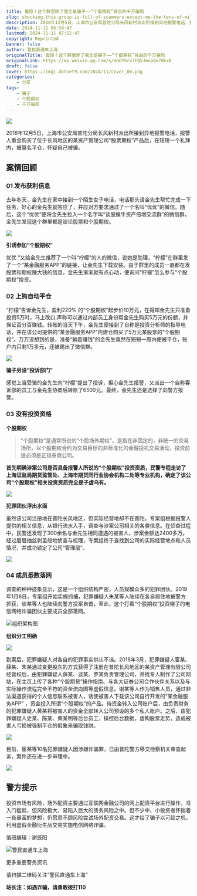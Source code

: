 ```yaml
---
title: 震惊！这个群里除了我全是骗子——“个股期权”背后的千万骗局
slug: shocking-this-group-is-full-of-scammers-except-me-the-tens-of-millions-scam-behind-individual-stock-options
description: 2018年12月5日，上海市公安局普陀分局长风新村派出所接到异地报警电话，报警人重金购买了位于长风地区的某资产管理公司“股票期权”产品后，在短短一个礼拜内，被莫名平仓，怀疑自己被骗。
date: 2024-11-11 06:59:47
lastmod: 2024-11-11 07:12:47
copyright: Reprinted
banner: false
author: 警民直通车上海
originalTitle: 震惊！这个群里除了我全是骗子——“个股期权”背后的千万骗局
originalLink: https://mp.weixin.qq.com/s/mGOYhrvlFQ5JmopQo70kxA
draft: false
cover: https://img1.dotnet9.com/2024/11/cover_06.png
categories: 
    - 分享
tags: 
    - 骗子
    - 个股期权
    - 千万骗局
---
```


![](https://img1.dotnet9.com/2024/11/cover_06.png)

2018年12月5日，上海市公安局普陀分局长风新村派出所接到异地报警电话，报警人重金购买了位于长风地区的某资产管理公司“股票期权”产品后，在短短一个礼拜内，被莫名平仓，怀疑自己被骗。

## 案情回顾

### 01 发布获利信息

去年冬天，金先生在家中接到一个陌生女子电话，电话那头请金先生帮忙完成一下任务，好心的金先生就答应了，并应对方要求通过了一个名叫“优优”的微信。随后，这个“优优”便将金先生拉入一个名字叫“谈股擒牛资产倍增交流群”的微信群，金先生发现这个群里都是谈论股票和个股期权。

![](https://img1.dotnet9.com/2024/11/0601.png)

**引诱参加“个股期权”**

优优 ”又给金先生推荐了一个叫“柠檬”的人的微信，说她是助理，“柠檬”在群里发了一个“某金融服务APP”的链接，让金先生下载安装。由于群里的成员一直都在发股票和期权赚大钱的信息，金先生渐渐就有点心动，便询问“柠檬”怎么参与“个股期权”投资。

### 02 上钩自动平仓

“柠檬”告诉金先生，盈利220% 的“个股期权”起步价10万元，在得知金先生只准备投资5万时，马上改口,声称可以通过内部员工身份帮金先生购买5万元的份额，并保证百分百赚钱。转账的当天下午，金先生便接到了自称是投资分析师的指导电话，并在该公司提供的“某金融服务APP”内建仓购买了5万元某股票的“个股期权”。万万没想到的是，准备“躺着赚钱”的金先生竟然在短短一周内便被平仓，账户内只剩1万多元，还被踢出了微信群。

![](https://img1.dotnet9.com/2024/11/0602.png)

**骗子另设“投诉部门”**

感觉上当受骗的金先生向“柠檬”提出了投诉，担心金先生报警，又派出一个自称客诉部的员工与金先生协商后转账了6500元。最终，金先生还是选择了向警方报警。

### 03 没有投资资格

**个股期权**

> “个股期权”是通常所说的“个股场外期权”，是指在非固定的，非统一的交易场所，以个股期权合约为交易目标的非标准化的金融投机交易活动，投资前提必须是正规券商公司。

**首先明确涉案公司是否具备报警人所说的“个股期权”投资资质，民警专程走访了上海证监局期货监管处、上海市期货同行业协会机构二处等专业机构，确定了该公司“个股期权”相关投资资质完全是子虚乌有。**

![](https://img1.dotnet9.com/2024/11/0603.png)

**犯罪团伙浮出水面**

虽然该公司注册地在普陀长风地区，但实际经营地却不在普陀。专案组根据报警人提供的相关信息，从银行流水入手，调查与涉案公司相关的各类信息。在侦查过程中，民警还发现了300余名与金先生相同遭遇的被害人，涉案金额达2400多万。经过层层抽丝剥茧般地侦查与梳理，专案组终于查找到公司的实际经营地点和人员情况，并成功锁定了公司“管理层”。

![](https://img1.dotnet9.com/2024/11/0604.png)

### 04 成员悉数落网

调查的种种迹象显示，这是一个组织结构严密，人员规模众多的犯罪团伙。2019年1月6日，专案组开始实施抓捕，犯罪嫌疑人朱某等人陆续在各自居住地被警方抓获，谈某等人也陆续向警方投案自首，至此，这个打着“个股期权”投资幌子的电信网络诈骗团伙主要成员全部落网。

![组织架构图](https://img1.dotnet9.com/2024/11/0605.png)

**组织分工明确**

![](https://img1.dotnet9.com/2024/11/0606.png)

到案后，犯罪嫌疑人对各自的犯罪事实供认不讳。2018年3月，犯罪嫌疑人宦某、薛某、朱某通过变更股东的方式获得了注册在普陀长风地区的某资产管理有限公司经营权后，由犯罪嫌疑人薛某、谈某、罗某负责管理公司，并找专人制作了公司网站，在主页上传了各种“个股期货”操作指南、与各大证券公司合作伙伴关系以及与实际操作流程完全不符的资金流向图等虚假信息。谢某等人作为销售人员，通过非法渠道获得的个人信息联系被害人，诱使被害人下载该公司自行开发的“某金融服务APP” ，资金投入所谓“个股期权”的产品。待资金转入公司账户后，由负责财务的犯罪嫌疑人黄某将被害人的资金全部转入公司预设的多个私人账户。之后，由犯罪嫌疑人史某、陈某、黄某明等后台员工，操控后台数据，虚构股票走势，造成被害人亏损被强制平仓的假象来骗取钱财。

![](https://img1.dotnet9.com/2024/11/0607.png)

目前，宦某等10名犯罪嫌疑人因涉嫌诈骗罪，已由普陀警方移交检察机关审查起诉，案件还在进一步审理中。

![](https://img1.dotnet9.com/2024/11/0608.png)

## 警方提示

投资市场有风险，场外配资主要通过互联网金融公司的网上配资平台进行操作，准入门槛低，但风险极大，易陷入巨大的债务风险之中。但不少中、小投资者怀揣着一夜暴富的梦想，仍愿意不顾风险尝试场外配资交易。这才给了骗子以可趁之机，利用虚假金融衍生品交易实施电信网络诈骗。

值班编辑：谢辰阳

![警民直通车上海](https://img1.dotnet9.com/2024/11/0609.png)

更多重要警务资讯

请扫描二维码关注“警民直通车上海”

**站长注：如遇诈骗，请勇敢拨打110**